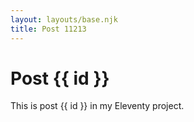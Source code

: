 ```yaml
---
layout: layouts/base.njk
title: Post 11213
---
```


# Post {{ id }}

This is post {{ id }} in my Eleventy project.
